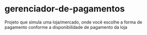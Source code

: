 # gerenciador-de-pagamentos
 Projeto que simula uma loja/mercado, onde você escolhe a forma de pagamento conforme a disponibilidade de pagamento da loja
